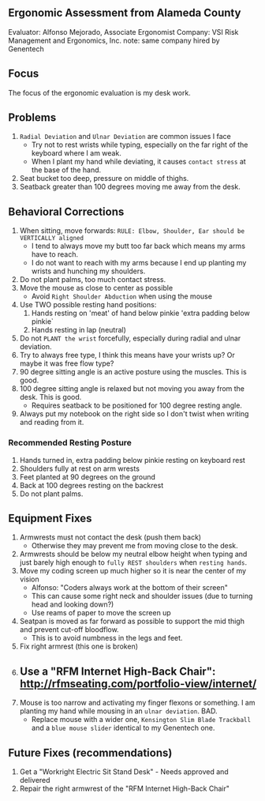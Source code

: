 ## Ergonomic Assessment from Alameda County

Evaluator: Alfonso Mejorado, Associate Ergonomist
Company: VSI Risk Management and Ergonomics, Inc. 
note: same company hired by Genentech


## Focus

The focus of the ergonomic evaluation is my desk work.


## Problems

1. `Radial Deviation` and `Ulnar Deviation` are common issues I face
    - Try not to rest wrists while typing, especially on the far right of the keyboard where I am weak.
    - When I plant my hand while deviating, it causes `contact stress` at the base of the hand.
1. Seat bucket too deep, pressure on middle of thighs.
1. Seatback greater than 100 degrees moving me away from the desk.


## Behavioral Corrections

1. When sitting, move forwards: `RULE: Elbow, Shoulder, Ear should be VERTICALLY aligned`
    - I tend to always move my butt too far back which means my arms have to reach.
    - I do not want to reach with my arms because I end up planting my wrists and hunching my shoulders.
1. Do not plant palms, too much contact stress.
1. Move the mouse as close to center as possible
    - Avoid `Right Shoulder Abduction` when using the mouse
1. Use TWO possible resting hand positions:
    1. Hands resting on 'meat' of hand below pinkie 'extra padding below pinkie`
    1. Hands resting in lap (neutral)
1. Do not `PLANT the wrist` forcefully, especially during radial and ulnar deviation.
1. Try to always free type, I think this means have your wrists up? Or maybe it was free flow type?
1. 90 degree sitting angle is an active posture using the muscles. This is good.
1. 100 degree sitting angle is relaxed but not moving you away from the desk. This is good. 
    - Requires seatback to be positioned for 100 degree resting angle.
1. Always put my notebook on the right side so I don't twist when writing and reading from it.


### Recommended Resting Posture

1. Hands turned in, extra padding below pinkie resting on keyboard rest
1. Shoulders fully at rest on arm wrests
1. Feet planted at 90 degrees on the ground
1. Back at 100 degrees resting on the backrest
1. Do not plant palms.


## Equipment Fixes

1. Armwrests must not contact the desk (push them back)
    - Otherwise they may prevent me from moving close to the desk.
1. Armwrests should be below my neutral elbow height when typing and just barely high enough to `fully REST shoulders` when `resting hands`.
1. Move my coding screen up much higher so it is near the center of my vision
    - Alfonso: "Coders always work at the bottom of their screen"
    - This can cause some right neck and shoulder issues (due to turning head and looking down?)
    - Use reams of paper to move the screen up
1. Seatpan is moved as far forward as possible to support the mid thigh and prevent cut-off bloodflow.
    - This is to avoid numbness in the legs and feet.
1. Fix right armrest (this one is broken)
1. Use a "RFM Internet High-Back Chair": http://rfmseating.com/portfolio-view/internet/
    - 
1. Mouse is too narrow and activating my finger flexons or something. I am planting my hand while mousing in an `ulnar deviation`. BAD.
    - Replace mouse with a wider one, `Kensington Slim Blade Trackball` and a `blue mouse slider` identical to my Genentech one.

## Future Fixes (recommendations)

1. Get a "Workright Electric Sit Stand Desk" - Needs approved and delivered
1. Repair the right armwrest of the "RFM Internet High-Back Chair"
